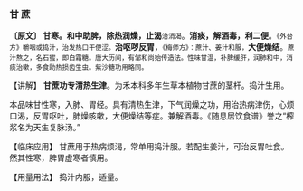 ### 甘  蔗

**〔原文〕  甘寒。和中助脾，除热润燥，止渴**<small>治消渴</small>。**消痰，解酒毒，利二便**。<small>《外台方》嚼咽或捣汁，治发热口干便涩。</small>**治呕哕反胃**，<small>《梅师方》：蔗汁、姜汁和服，</small>**大便燥结**。<small>蔗汁熬之，名石蜜，即白霜糖。唐大历间，有邹和尚始传造法。性味甘温，补脾缓肝，润肺和中，消痰治嗽，多食助热损齿生虫。紫沙糖功用略同。</small>

【讲解】   **甘蔗功专清热生津**。为禾本科多年生草本植物甘蔗的茎杆。捣汁生用。	

本品味甘性寒，入肺、胃经。具有清热生津，下气润燥之功，用治热病津伤，心烦口渴，反胃呕吐，肺燥咳嗽，大便燥结等症。兼解酒毒。《随息居饮食谱》誉之“榨浆名为天生复脉汤。”

【临床应用】  甘蔗用于热病烦渴，常单用捣汁服。若配生姜汁，可治反胃吐食。然其性寒，脾胃虚寒者慎用。

【用量用法】  捣汁内服，适量。
